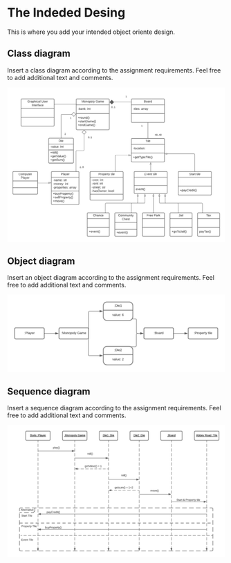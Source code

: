# The Indeded Desing
This is where you add your intended object oriente design.

## Class diagram
Insert a class diagram according to the assignment requirements. Feel free to add additional text and comments.

![Intended class diagram](images/class-diagram-monopoly.png)

## Object diagram
Insert an object diagram according to the assignment requirements. Feel free to add additional text and comments.

![Intended object diagram](images/object-diagram-monopoly.png)

## Sequence diagram
Insert a sequence diagram according to the assignment requirements. Feel free to add additional text and comments.

![Intended sequence diagram](images/sequence-diagram-monopoly.png)